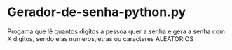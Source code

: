# Gerador-de-senha-python.py
 Progama que lê quantos digitos a pessoa quer a senha e gera a senha com X digitos, sendo elas numeros,letras ou caracteres ALEATÓRIOS

